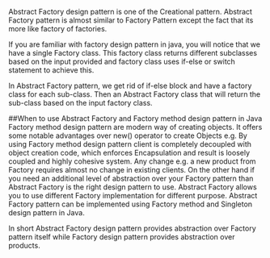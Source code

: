 Abstract Factory design pattern is one of the Creational pattern. Abstract Factory pattern is almost similar to Factory Pattern 
except the fact that its more like factory of factories.

If you are familiar with factory design pattern in java, you will notice that we have a single Factory class. This factory class 
returns different subclasses based on the input provided and factory class uses if-else or switch statement to achieve this.

In Abstract Factory pattern, we get rid of if-else block and have a factory class for each sub-class. Then an Abstract Factory class 
that will return the sub-class based on the input factory class. 

##When to use Abstract Factory and Factory method design pattern in Java
Factory method design pattern are modern way of creating objects. It offers some notable advantages over new() operator to create Objects e.g. By using Factory method design pattern client is completely decoupled with object creation code, which enforces Encapsulation and result is loosely coupled and highly cohesive system. Any change e.g. a new product from Factory requires almost no change in existing clients. On the other hand if you need an additional level of abstraction over your Factory pattern than Abstract Factory is the right design pattern to use. Abstract Factory allows you to use different Factory implementation for different purpose. Abstract Factory pattern can be implemented using Factory method and Singleton design pattern in Java.

In short Abstract Factory design pattern provides abstraction over Factory pattern itself while Factory design pattern provides abstraction over products.
